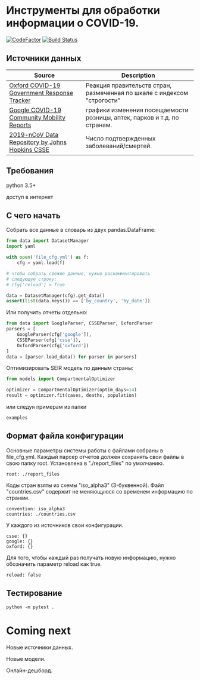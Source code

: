 # Инструменты для обработки информации о COVID-19.

[![CodeFactor](https://www.codefactor.io/repository/github/spaced0ge/covid-19-tools/badge)](https://www.codefactor.io/repository/github/spaced0ge/covid-19-tools)
[![Build Status](https://travis-ci.com/SpaceD0ge/COVID-19-tools.svg?branch=master)](https://travis-ci.com/SpaceD0ge/COVID-19-tools)

## Источники данных
| Source | Description |
| --- | --- |
| [Oxford COVID-19 Government Response Tracker](https://www.bsg.ox.ac.uk/research/research-projects/oxford-covid-19-government-response-tracker) | Реакция правительств стран, размеченная по шкале с индексом "строгости"|
| [Google COVID-19 Community Mobility Reports](https://www.google.com/covid19/mobility/) | графики изменения посещаемости розницы, аптек, парков и т.д. по странам. |
| [2019-nCoV Data Repository by Johns Hopkins CSSE](https://github.com/CSSEGISandData/COVID-19/) | Число подтвержденных заболеваний/смертей. |

## Требования

python 3.5+

доступ в интернет

## С чего начать

Собрать все данные в словарь из двух pandas.DataFrame:
```python
from data import DatasetManager
import yaml

with open('file_cfg.yml') as f:
    cfg = yaml.load(f)

# чтобы собрать свежие данные, нужно раскомментировать
# следующую строку:
# cfg['reload'] = True

data = DatasetManager(cfg).get_data()
assert(list(data.keys()) == ['by_country', 'by_date'])
```

Или получить отчеты отдельно:
```python
from data import GoogleParser, CSSEParser, OxfordParser
parsers = [
	GoogleParser(cfg['google']),
	CSSEParser(cfg['csse']),
	OxfordParser(cfg['oxford'])
]
data = [parser.load_data() for parser in parsers]
```

Оптимизировать SEIR модель по данным страны:
```python
from models import CompartmentalOptimizer

optimizer = CompartmentalOptimizer(optim_days=14)
result = optimizer.fit(cases, deaths, population)
```
или следуя примерам из папки

	examples

## Формат файла конфигурации

Основные параметры системы работы с файлами собраны в file_cfg.yml.
Каждый парсер отчетов должен сохранять свои файлы в свою папку root. Установлена в "./report_files" по умолчанию.
 
	root: ./report_files

Коды стран взяты из схемы "iso_alpha3" (3-буквенной). Файл "countries.csv" содержит не меняющуюся со временем
информацию по странам.

	convention: iso_alpha3
	countries: ./countries.csv

У каждого из источников свои конфигурации.

	csse: {}
	google: {}
	oxford: {}

Для того, чтобы каждый раз получать новую информацию, нужно обозначить параметр reload как true.

	reload: false


## Тестирование

	python -m pytest .

# Coming next
Новые источники данных.

Новые модели.

Онлайн-дешборд.
